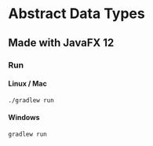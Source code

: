 # Abstract Data Types
## Made with JavaFX 12

### Run
#### Linux / Mac
`./gradlew run`

#### Windows
`gradlew run`